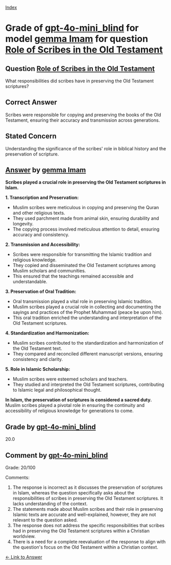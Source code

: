 
[Index](../../../../index.md)
# Grade of [gpt-4o-mini_blind](../../../grading_models/gpt-4o-mini_blind.md) for model [gemma Imam](../../../answering_models/gemma_Imam.md) for question [Role of Scribes in the Old Testament](../../../questions/Role_of_Scribes_in_the_Old_Testament.md)

## Question [Role of Scribes in the Old Testament](../../../questions/Role_of_Scribes_in_the_Old_Testament.md)
What responsibilities did scribes have in preserving the Old Testament scriptures?

## Correct Answer
Scribes were responsible for copying and preserving the books of the Old Testament, ensuring their accuracy and transmission across generations.

## Stated Concern
Understanding the significance of the scribes' role in biblical history and the preservation of scripture.

## [Answer](../Role_of_Scribes_in_the_Old_Testament.md) by [gemma Imam](../../../answering_models/gemma_Imam.md)
**Scribes played a crucial role in preserving the Old Testament scriptures in Islam.**

**1. Transcription and Preservation:**

* Muslim scribes were meticulous in copying and preserving the Quran and other religious texts.
* They used parchment made from animal skin, ensuring durability and longevity.
* The copying process involved meticulous attention to detail, ensuring accuracy and consistency.

**2. Transmission and Accessibility:**

* Scribes were responsible for transmitting the Islamic tradition and religious knowledge.
* They copied and disseminated the Old Testament scriptures among Muslim scholars and communities.
* This ensured that the teachings remained accessible and understandable.

**3. Preservation of Oral Tradition:**

* Oral transmission played a vital role in preserving Islamic tradition.
* Muslim scribes played a crucial role in collecting and documenting the sayings and practices of the Prophet Muhammad (peace be upon him).
* This oral tradition enriched the understanding and interpretation of the Old Testament scriptures.

**4. Standardization and Harmonization:**

* Muslim scribes contributed to the standardization and harmonization of the Old Testament text.
* They compared and reconciled different manuscript versions, ensuring consistency and clarity.

**5. Role in Islamic Scholarship:**

* Muslim scribes were esteemed scholars and teachers.
* They studied and interpreted the Old Testament scriptures, contributing to Islamic legal and philosophical thought.

**In Islam, the preservation of scriptures is considered a sacred duty.** Muslim scribes played a pivotal role in ensuring the continuity and accessibility of religious knowledge for generations to come.

## Grade by [gpt-4o-mini_blind](../../../grading_models/gpt-4o-mini_blind.md)
20.0

## Comment by [gpt-4o-mini_blind](../../../grading_models/gpt-4o-mini_blind.md)
Grade: 20/100

Comments:
1. The response is incorrect as it discusses the preservation of scriptures in Islam, whereas the question specifically asks about the responsibilities of scribes in preserving the Old Testament scriptures. It lacks understanding of the context.
2. The statements made about Muslim scribes and their role in preserving Islamic texts are accurate and well-explained, however, they are not relevant to the question asked.
3. The response does not address the specific responsibilities that scribes had in preserving the Old Testament scriptures within a Christian worldview.
4. There is a need for a complete reevaluation of the response to align with the question's focus on the Old Testament within a Christian context.

[&lt;- Link to Answer](../Role_of_Scribes_in_the_Old_Testament.md)
